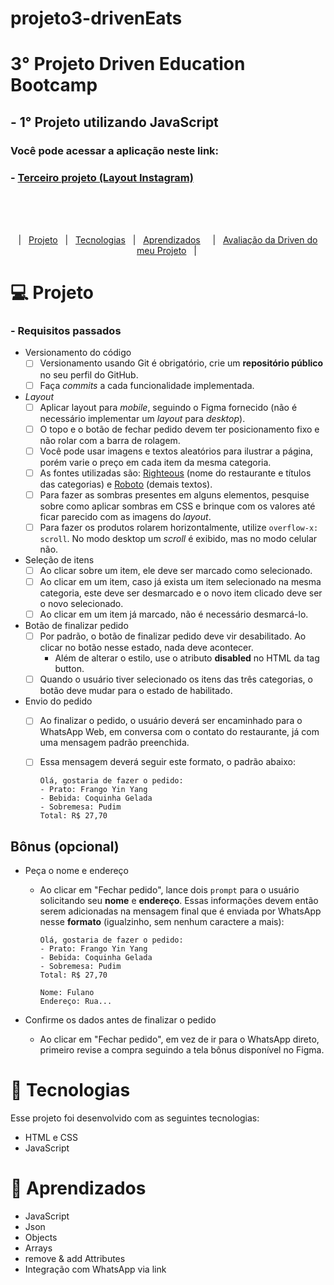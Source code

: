 # projeto3-drivenEats
# 3° Projeto Driven Education Bootcamp
## - 1° Projeto utilizando JavaScript
### Você pode acessar a aplicação neste link:
  ### - <a href="https://filipetenedini.github.io/P3-DrivenEats/">Terceiro projeto (Layout Instagram)</a>
<br><br><br>
<p align="center">
  |&nbsp;&nbsp;&nbsp<a href="#Projeto">Projeto</a>&nbsp;&nbsp;
  |&nbsp;&nbsp;&nbsp<a href="#Tecnologias">Tecnologias</a>&nbsp;&nbsp;
  |&nbsp;&nbsp;&nbsp<a href="#Aprendizados">Aprendizados</a>&nbsp;&nbsp;&nbsp;&nbsp;
  |&nbsp;&nbsp;&nbsp<a href="#avaliacao">Avaliação da Driven do meu Projeto</a>&nbsp;&nbsp;&nbsp;|&nbsp;
</p>

<h1 id="Projeto"> 💻 Projeto</h1>



<h3>- Requisitos passados </h3>


- Versionamento do código
    - [ ]  Versionamento usando Git é obrigatório, crie um **repositório público** no seu perfil do GitHub.
    - [ ]  Faça *commits* a cada funcionalidade implementada.
- *Layout*
    - [ ]  Aplicar layout para *mobile*, seguindo o Figma fornecido (não é necessário implementar um *layout* para *desktop*).
    - [ ]  O topo e o botão de fechar pedido devem ter posicionamento fixo e não rolar com a barra de rolagem.
    - [ ]  Você pode usar imagens e textos aleatórios para ilustrar a página, porém varie o preço em cada item da mesma categoria.
    - [ ]  As fontes utilizadas são: [Righteous](https://fonts.google.com/specimen/Righteous) (nome do restaurante e títulos das categorias) e [Roboto](https://fonts.google.com/specimen/Roboto) (demais textos).
    - [ ]  Para fazer as sombras presentes em alguns elementos, pesquise sobre como aplicar sombras em CSS e brinque com os valores até ficar parecido com as imagens do *layout*.
    - [ ]  Para fazer os produtos rolarem horizontalmente, utilize `overflow-x: scroll`. No modo desktop um *scroll* é exibido, mas no modo celular não.
- Seleção de itens
    - [ ]  Ao clicar sobre um item, ele deve ser marcado como selecionado.
    - [ ]  Ao clicar em um item, caso já exista um item selecionado na mesma categoria, este deve ser desmarcado e o novo item clicado deve ser o novo selecionado.
    - [ ]  Ao clicar em um item já marcado, não é necessário desmarcá-lo.
- Botão de finalizar pedido
    - [ ]  Por padrão, o botão de finalizar pedido deve vir desabilitado. Ao clicar no botão nesse estado, nada deve acontecer.
        - Além de alterar o estilo, use o atributo **disabled** no HTML da tag button.
    - [ ]  Quando o usuário tiver selecionado os itens das três categorias, o botão deve mudar para o estado de habilitado.
- Envio do pedido
    - [ ]  Ao finalizar o pedido, o usuário deverá ser encaminhado para o WhatsApp Web, em conversa com o contato do restaurante, já com uma mensagem padrão preenchida.
    - [ ]  Essa mensagem deverá seguir este formato, o padrão abaixo:
        
        ```
        Olá, gostaria de fazer o pedido:
        - Prato: Frango Yin Yang
        - Bebida: Coquinha Gelada
        - Sobremesa: Pudim
        Total: R$ 27,70
        ```
        
## Bônus (opcional)

- Peça o nome e endereço
    - Ao clicar em "Fechar pedido", lance dois `prompt` para o usuário solicitando seu **nome** e **endereço**. Essas informações devem então serem adicionadas na mensagem final que é enviada por WhatsApp nesse **formato** (igualzinho, sem nenhum caractere a mais):
        
        ```
        Olá, gostaria de fazer o pedido:
        - Prato: Frango Yin Yang
        - Bebida: Coquinha Gelada
        - Sobremesa: Pudim
        Total: R$ 27,70
        
        Nome: Fulano
        Endereço: Rua...
        ```
        
- Confirme os dados antes de finalizar o pedido
    - Ao clicar em "Fechar pedido", em vez de ir para o WhatsApp direto, primeiro revise a compra seguindo a tela bônus disponível no Figma.


<h1 id="Tecnologias">🚀 Tecnologias</h1>

Esse projeto foi desenvolvido com as seguintes tecnologias:

- HTML e CSS
- JavaScript


<h1 id="Aprendizados">🧠 Aprendizados</h1>

- JavaScript
- Json
- Objects
- Arrays
- remove & add Attributes
- Integração com WhatsApp via link
